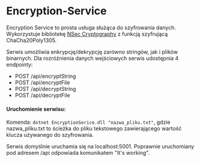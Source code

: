 # Encryption-Service

Encryption Service to prosta usługa służąca do szyfrowania danych. Wykorzystuje bibliotekę [NSec Cryptography](https://nsec.rocks/) z funkcją szyfrującą ChaCha20Poly1305.

Serwis umożliwia enkrypcję/dekrypcję zarówno stringów, jak i plików binarnych. Dla rozróżnienia danych wejściowych serwis udostępnia 4 endpointy:

- POST /api/encryptString
- POST /api/encryptFile
- POST /api/decryptString
- POST /api/decryptFile


#### Uruchomienie serwisu:

Komenda: ```dotnet EncryptionSerice.dll "nazwa_pliku.txt"```, gdzie nazwa_pliku.txt to ścieżka do pliku tekstowego zawierającego wartość klucza używanego do szyfrowania.

Serwis domyślnie uruchamia się na localhost:5001. Poprawnie uruchomiany pod adresem /api odpowiada komunikatem "It's working".
